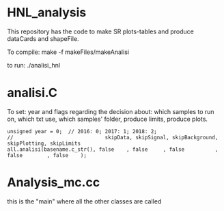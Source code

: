 # HNL_analysis

This repository has the code to make SR plots-tables and produce dataCards and shapeFile. 

To compile:
make -f makeFiles/makeAnalisi

to run:
./analisi_hnl

# analisi.C
To set: year and flags regarding the decision about: which samples to run on, which txt use, which samples' folder, produce limits, produce plots. 

    unsigned year = 0;  // 2016: 0; 2017: 1; 2018: 2;
    //                              skipData, skipSignal, skipBackground, skipPlotting, skipLimits
    all.analisi(basename.c_str(), false    , false     , false          , false        , false    );

# Analysis_mc.cc
this is the "main" where all the other classes are called



